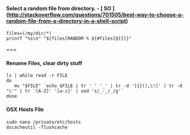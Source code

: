 #### Select a random file from directory. - [ SO ] (http://stackoverflow.com/questions/701505/best-way-to-choose-a-random-file-from-a-directory-in-a-shell-script)

```
files=(/my/dir/*)
printf "%s\n" "${files[RANDOM % ${#files[@]}]}"
```
===

#### Rename Files, clear dirty stuff 

```
ls | while read -r FILE
do
   mv "$FILE" `echo $FILE | tr ' ' '_' | tr -d '[{}(),\!]' | tr -d "\'" | tr '[A-Z]' '[a-z]' | sed 's/_-_/_/g'`
done
```

#### OSX Hosts File

```
sudo nano /private/etc/hosts
dscacheutil -flushcache
```